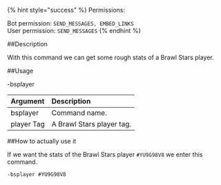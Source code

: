 {% hint style="success" %}
Permissions:

Bot permission: `SEND_MESSAGES, EMBED_LINKS`<br>User permission: `SEND_MESSAGES`
{% endhint %}

##Description

With this command we can get some rough stats of a Brawl Stars player. 

##Usage

-bsplayer <player Tag>

| Argument | Description |
| :--- | :--- | 
| bsplayer | Command name. |
| player Tag | A Brawl Stars player tag. |

##How to actually use it

If we want the stats of the Brawl Stars player `#YU9G98V8` we enter this command.

```
-bsplayer #YU9G98V8
```